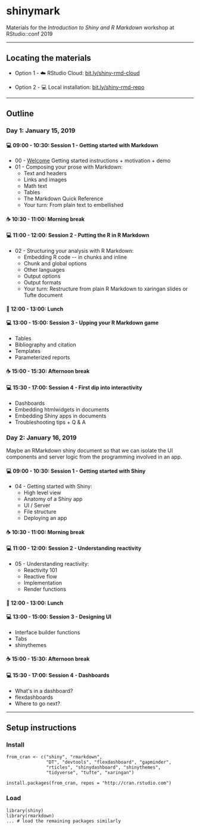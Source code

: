 # shinymark

Materials for the *Introduction to Shiny and R Markdown* workshop at RStudio::conf 2019

---

## Locating the materials

* Option 1 - :cloud: RStudio Cloud: [bit.ly/shiny-rmd-cloud](bit.ly/shiny-rmd-cloud)

* Option 2 - :computer: Local installation: [bit.ly/shiny-rmd-repo](bit.ly/shiny-rmd-repo)

---

## Outline

### Day 1: January 15, 2019

#### :computer: 09:00 - 10:30: Session 1 - Getting started with Markdown
  - 00 - [Welcome](00-welcome/00-welcome.pdf) Getting started instructions + motivation + demo
  - 01 - Composing your prose with Markdown:
    - Text and headers
    - Links and images
    - Math text
    - Tables
    - The Markdown Quick Reference
    - Your turn: From plain text to embellished

#### :coffee: 10:30 - 11:00: Morning break

#### :computer: 11:00 - 12:00: Session 2 - Putting the R in R Markdown
  - 02 - Structuring your analysis with R Markdown:
    - Embedding R code -- in chunks and inline
    - Chunk and global options
    - Other languages
    - Output options
    - Output formats
    - Your turn: Restructure from plain R Markdown to xaringan slides or Tufte document
  
#### :fork_and_knife: 12:00 - 13:00: Lunch

#### :computer: 13:00 - 15:00: Session 3 - Upping your R Markdown game
  - Tables
  - Bibliography and citation
  - Templates
  - Parameterized reports

#### :coffee: 15:00 - 15:30: Afternoon break

#### :computer: 15:30 - 17:00: Session 4 - First dip into interactivity
  - Dashboards
  - Embedding htmlwidgets in documents
  - Embedding Shiny apps in documents
  - Troubleshooting tips + Q & A

### Day 2: January 16, 2019

Maybe an RMarkdown shiny document so that we can isolate the UI components and server logic from the programming involved in an app.

#### :computer: 09:00 - 10:30: Session 1 - Getting started with Shiny
  - 04 - Getting started with Shiny:
    - High level view
    - Anatomy of a Shiny app
    - UI / Server
    - File structure
    - Deploying an app

#### :coffee: 10:30 - 11:00: Morning break

#### :computer: 11:00 - 12:00: Session 2 - Understanding reactivity
  - 05 - Understanding reactivity:
    - Reactivity 101
    - Reactive flow
    - Implementation
    - Render functions
  
#### :fork_and_knife: 12:00 - 13:00: Lunch

#### :computer: 13:00 - 15:00: Session 3 - Designing UI
  - Interface builder functions
  - Tabs
  - shinythemes

#### :coffee: 15:00 - 15:30: Afternoon break

#### :computer: 15:30 - 17:00: Session 4 - Dashboards
  - What's in a dashboard?
  - flexdashboards
  - Where to go next?

---

## Setup instructions

### Install

```
from_cran <- c("shiny", "rmarkdown", 
               "DT", "devtools", "flexdashboard", "gapminder",
               "rticles", "shinydashboard", "shinythemes", 
               "tidyverse", "tufte", "xaringan")

install.packages(from_cran, repos = "http://cran.rstudio.com")
```

### Load

```
library(shiny)
library(rmarkdown)
... # load the remaining packages similarly
```
